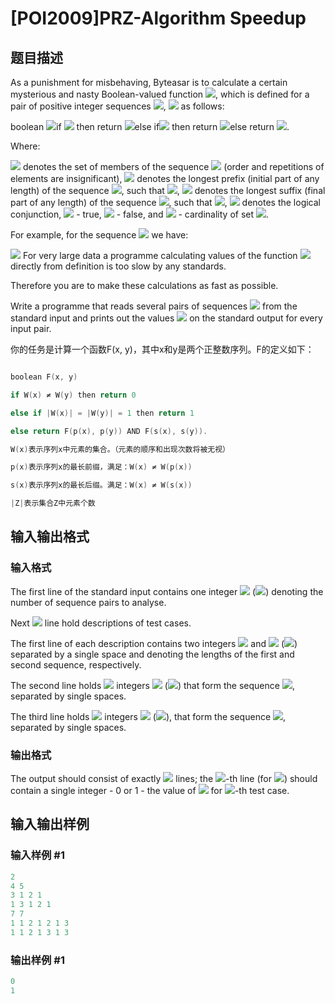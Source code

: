 # [POI2009]PRZ-Algorithm Speedup

## 题目描述

As a punishment for misbehaving, Byteasar is to calculate a certain mysterious and nasty Boolean-valued function ![](http://main.edu.pl/images/OI16/prz-en-tex.1.png), which is defined for a pair of positive integer sequences ![](http://main.edu.pl/images/OI16/prz-en-tex.2.png), ![](http://main.edu.pl/images/OI16/prz-en-tex.3.png) as follows:

boolean ![](http://main.edu.pl/images/OI16/prz-en-tex.4.png)if ![](http://main.edu.pl/images/OI16/prz-en-tex.5.png) then return ![](http://main.edu.pl/images/OI16/prz-en-tex.6.png)else if![](http://main.edu.pl/images/OI16/prz-en-tex.7.png) then return ![](http://main.edu.pl/images/OI16/prz-en-tex.8.png)else return ![](http://main.edu.pl/images/OI16/prz-en-tex.9.png).

Where:

![](http://main.edu.pl/images/OI16/prz-en-tex.10.png) denotes the set of members of the sequence ![](http://main.edu.pl/images/OI16/prz-en-tex.11.png) (order and repetitions of elements are insignificant), ![](http://main.edu.pl/images/OI16/prz-en-tex.12.png) denotes the longest prefix (initial part of any length) of the sequence ![](http://main.edu.pl/images/OI16/prz-en-tex.13.png), such that ![](http://main.edu.pl/images/OI16/prz-en-tex.14.png), ![](http://main.edu.pl/images/OI16/prz-en-tex.15.png) denotes the longest suffix (final part of any length) of the sequence ![](http://main.edu.pl/images/OI16/prz-en-tex.16.png), such that ![](http://main.edu.pl/images/OI16/prz-en-tex.17.png), ![](http://main.edu.pl/images/OI16/prz-en-tex.18.png) denotes the logical conjunction, ![](http://main.edu.pl/images/OI16/prz-en-tex.19.png) - true, ![](http://main.edu.pl/images/OI16/prz-en-tex.20.png) - false, and ![](http://main.edu.pl/images/OI16/prz-en-tex.21.png) - cardinality of set ![](http://main.edu.pl/images/OI16/prz-en-tex.22.png).

For example, for the sequence ![](http://main.edu.pl/images/OI16/prz-en-tex.23.png) we have:

![](http://main.edu.pl/images/OI16/prz-en-tex.24.png) For very large data a programme calculating values of the function ![](http://main.edu.pl/images/OI16/prz-en-tex.25.png) directly from definition is too slow by any standards.

Therefore you are to make these calculations as fast as possible.

Write a programme that reads several pairs of sequences ![](http://main.edu.pl/images/OI16/prz-en-tex.26.png) from the standard input and prints out the values ![](http://main.edu.pl/images/OI16/prz-en-tex.27.png) on the standard output for every input pair.

你的任务是计算一个函数F(x, y)，其中x和y是两个正整数序列。F的定义如下：

```cpp

boolean F(x, y)

if W(x) ≠ W(y) then return 0

else if |W(x)| = |W(y)| = 1 then return 1

else return F(p(x), p(y)) AND F(s(x), s(y)).

W(x)表示序列x中元素的集合。（元素的顺序和出现次数将被无视）

p(x)表示序列x的最长前缀，满足：W(x) ≠ W(p(x))

s(x)表示序列x的最长后缀。满足：W(x) ≠ W(s(x))

|Z|表示集合Z中元素个数

```

## 输入输出格式

### 输入格式

The first line of the standard input contains one integer ![](http://main.edu.pl/images/OI16/prz-en-tex.28.png) (![](http://main.edu.pl/images/OI16/prz-en-tex.29.png)) denoting the number of sequence pairs to analyse.

Next ![](http://main.edu.pl/images/OI16/prz-en-tex.30.png) line hold descriptions of test cases.

The first line of each description contains two integers ![](http://main.edu.pl/images/OI16/prz-en-tex.31.png) and ![](http://main.edu.pl/images/OI16/prz-en-tex.32.png) (![](http://main.edu.pl/images/OI16/prz-en-tex.33.png)) separated by a single space and denoting the lengths of the first and second sequence, respectively.

The second line holds ![](http://main.edu.pl/images/OI16/prz-en-tex.34.png) integers ![](http://main.edu.pl/images/OI16/prz-en-tex.35.png) (![](http://main.edu.pl/images/OI16/prz-en-tex.36.png)) that form the sequence ![](http://main.edu.pl/images/OI16/prz-en-tex.37.png), separated by single spaces.

The third line holds ![](http://main.edu.pl/images/OI16/prz-en-tex.38.png) integers ![](http://main.edu.pl/images/OI16/prz-en-tex.39.png) (![](http://main.edu.pl/images/OI16/prz-en-tex.40.png)), that form the sequence ![](http://main.edu.pl/images/OI16/prz-en-tex.41.png), separated by single spaces.

### 输出格式

The output should consist of exactly ![](http://main.edu.pl/images/OI16/prz-en-tex.42.png) lines; the ![](http://main.edu.pl/images/OI16/prz-en-tex.43.png)-th line (for ![](http://main.edu.pl/images/OI16/prz-en-tex.44.png)) should contain a single integer - 0 or 1 - the value of ![](http://main.edu.pl/images/OI16/prz-en-tex.45.png) for ![](http://main.edu.pl/images/OI16/prz-en-tex.46.png)-th test case.

## 输入输出样例

### 输入样例 #1

```cpp
2
4 5
3 1 2 1
1 3 1 2 1
7 7
1 1 2 1 2 1 3
1 1 2 1 3 1 3

```
### 输出样例 #1

```cpp
0
1

```
